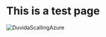 
# This is a test page

![DuvidaScallingAzure](https://user-images.githubusercontent.com/2266519/112905336-9bfb7280-90c0-11eb-9190-da76485cfff9.PNG)
